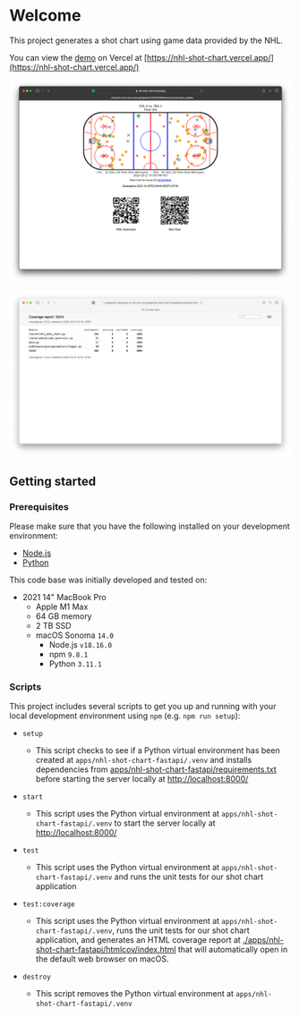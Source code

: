 # Welcome

This project generates a shot chart using game data provided by the NHL.

You can view the [demo](https://nhl-shot-chart.vercel.app/) on Vercel at [https://nhl-shot-chart.vercel.app/](https://nhl-shot-chart.vercel.app/)

![](./apps/nhl-shot-chart-fastapi/__screenshots__/01.png)

![](./apps/nhl-shot-chart-fastapi/__screenshots__/02.png)

## Getting started

### Prerequisites
Please make sure that you have the following installed on your development environment:

- [Node.js](https://nodejs.org/en)
- [Python](https://www.python.org)

This code base was initially developed and tested on:

- 2021 14" MacBook Pro
  - Apple M1 Max
  - 64 GB memory
  - 2 TB SSD
  - macOS Sonoma `14.0`
    - Node.js `v18.16.0`
    - npm `9.8.1`
    - Python `3.11.1`

### Scripts

This project includes several scripts to get you up and running with your local development environment using `npm` (e.g. `npm run setup`):

- `setup`
  - This script checks to see if a Python virtual environment has been created at `apps/nhl-shot-chart-fastapi/.venv` and installs dependencies from [apps/nhl-shot-chart-fastapi/requirements.txt](./apps/nhl-shot-chart-fastapi/requirements.txt) before starting the server locally at [http://localhost:8000/](http://localhost:8000/)

- `start`
  - This script uses the Python virtual environment at `apps/nhl-shot-chart-fastapi/.venv` to start the server locally at [http://localhost:8000/](http://localhost:8000/)

- `test`
  - This script uses the Python virtual environment at `apps/nhl-shot-chart-fastapi/.venv` and runs the unit tests for our shot chart application

- `test:coverage`
  - This script uses the Python virtual environment at `apps/nhl-shot-chart-fastapi/.venv`, runs the unit tests for our shot chart application, and generates an HTML coverage report at [./apps/nhl-shot-chart-fastapi/htmlcov/index.html](./apps/nhl-shot-chart-fastapi/htmlcov/index.html) that will automatically open in the default web browser on macOS.

- `destroy`
  - This script removes the Python virtual environment at `apps/nhl-shot-chart-fastapi/.venv`
